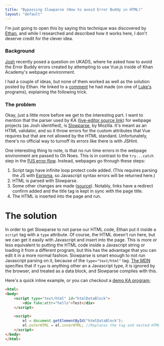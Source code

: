 ```yaml
---
title: "Bypassing Slowparse (How to avoid Error Buddy in HTML)"
layout: "default"
---
```


I'm just going to open this by saying this technique was discovered by [Ethan](https://khanacademy.org/profile/kaid_1063314115048600759228780), and while I researched and described how it works here, I don't deserve credit for the clever idea.

### Background

[Josh](https://khanacademy.org/profile/kaid_724017587964593627235978) recently posed a question on UKADS, where he asked how to avoid the Error Buddy errors created by attempting to use Vue.js inside of Khan Academy's webpage environment.

I had a couple of ideas, but none of them worked as well as the solution posted by Ethan. He linked to a [comment](https://khanacademy.org/cs/i/4992020057718784?qa_expand_key=kaencrypted_b0522ce23ec5dd28239294f6bc06eba9_f2dbccc62aa0e56d2a3ebe5cbee53c840f3a14d901cdd7b3c92b251f84ea51eb9e040c5d8d400f1cdbeb64298065bb9fa0a0853a65e562c9634397b890f9d8d965f926f6a7591038adcb2158fe5a8416989abcc25d22e76283a8edaf46c157c12e413c65f4bc29b9757c76da85a1f150a3ca31b7b14776bac5ba8e27845df0756fe47626c0faddbfc215c4a088d8034e6d1e2c9494d3616ca534e628a978cb16a6946df30d6bc8066600b6a67c03e84f44abda804774fbb0b78d5b16e07eed22) he had made (on one of [Luke's](https://khanacademy.org/profile/kaid_933093676418892226040682) programs), explaining the following trick.

### The problem

Okay, just a little more before we get to the interesting part. I want to mention that the parser used by KA ([live-editor source link](https://github.com/Khan/live-editor/commit/7b2418209fd935c61aa0916f02893ea8d7dd7ea2)) for webpage projects (as Josh identified), is [Slowparse](https://github.com/mozilla/slowparse), by Mozilla. It's meant as an HTML validator, and so it throw errors for the custom attributes that Vue requires but that are not allowed by the HTML standard. Unfortunately, there's no official way to turnoff its errors like there is with JSHint.

One interesting thing to note, is that no run time errors in the webpage environment are passed to Oh Noes. This is in contrast to the `try...catch` step in the [PJS error flow](/ka-hearth/posts/error-buddy). Instead, webpages go through these steps:

1. Script tags have infinite loop protect code added. (This requires parsing the JS with [Eprisma](https://github.com/Khan/live-editor/blob/67e6b62e9bca6b3ed6dc5dfdcedae98c86df5af1/js/output/shared/loop-protect.js#L197), so Javascript syntax errors will be returned here.)
2. HTML is parsed with Slowparse.
3. Some other changes are made ([source](https://github.com/Khan/live-editor/blob/fa96f04c7302b370dbbebc184a57309853d6d060/build/js/live-editor.output_webpage.js#L838)). Notably, links have a redirect confirm added and the title tag is kept in sync with the page title.
4. The HTML is inserted into the page and run.

# The solution

In order to get Slowparse to not parse our HTML code, Ethan put it inside a `script` tag with a `type` attribute. Of course, the HTML doesn't run here, but we can get it easily with Javascript and insert into the page. This is more or less equivalent to putting the HTML code inside a Javascript string or loading it from a different program, but this has the advantage that you can edit it in a more normal fashion. Slowparse is smart enough to not run Javascript parsing on it, because of the `type="text/html"` tag. [The MDN](https://developer.mozilla.org/en-US/docs/Web/HTML/Element/script#attr-type) specifies that if `type` is anything other an a Javascript type, it is ignored by the browser, and treated as a data block, and Slowparse complies with this.

Here's a quick inline example, or you can checkout a [demo KA program](https://khanacademy.org/cs/i/5614082676129792);

```html
<html>
<body>
    <script type="text/html" id="htmlDataBlock">
        <div fake:attr="hello">Test</div>
    </script>

    <script>
        el = document.getElementById("htmlDataBlock");
        el.outerHTML = el.innerHTML; //Replaces the tag and nested HTML with the inner HTML.
    </script>
</body>
</html>
```

